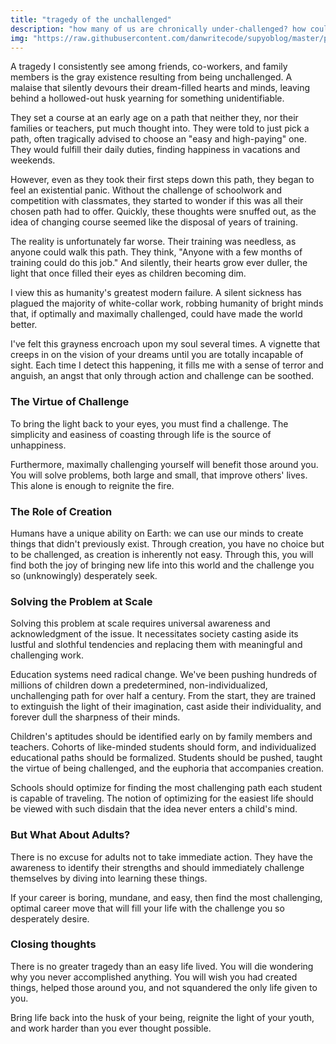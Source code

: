 ```yaml
---
title: "tragedy of the unchallenged"
description: "how many of us are chronically under-challenged? how could the world change if we were maximally challenged?" 
img: "https://raw.githubusercontent.com/danwritecode/supyoblog/master/public/img/tragedy_of_unchallenged.webp"
---
```


A tragedy I consistently see among friends, co-workers, and family members is the gray existence resulting from being unchallenged. A malaise that silently devours their dream-filled hearts and minds, leaving behind a hollowed-out husk yearning for something unidentifiable.

They set a course at an early age on a path that neither they, nor their families or teachers, put much thought into. They were told to just pick a path, often tragically advised to choose an "easy and high-paying" one. They would fulfill their daily duties, finding happiness in vacations and weekends.

However, even as they took their first steps down this path, they began to feel an existential panic. Without the challenge of schoolwork and competition with classmates, they started to wonder if this was all their chosen path had to offer. Quickly, these thoughts were snuffed out, as the idea of changing course seemed like the disposal of years of training.

The reality is unfortunately far worse. Their training was needless, as anyone could walk this path. They think, "Anyone with a few months of training could do this job." And silently, their hearts grow ever duller, the light that once filled their eyes as children becoming dim.

I view this as humanity's greatest modern failure. A silent sickness has plagued the majority of white-collar work, robbing humanity of bright minds that, if optimally and maximally challenged, could have made the world better.

I've felt this grayness encroach upon my soul several times. A vignette that creeps in on the vision of your dreams until you are totally incapable of sight. Each time I detect this happening, it fills me with a sense of terror and anguish, an angst that only through action and challenge can be soothed.

### The Virtue of Challenge
To bring the light back to your eyes, you must find a challenge. The simplicity and easiness of coasting through life is the source of unhappiness.

Furthermore, maximally challenging yourself will benefit those around you. You will solve problems, both large and small, that improve others' lives. This alone is enough to reignite the fire.

### The Role of Creation
Humans have a unique ability on Earth: we can use our minds to create things that didn't previously exist. Through creation, you have no choice but to be challenged, as creation is inherently not easy. Through this, you will find both the joy of bringing new life into this world and the challenge you so (unknowingly) desperately seek.

### Solving the Problem at Scale
Solving this problem at scale requires universal awareness and acknowledgment of the issue. It necessitates society casting aside its lustful and slothful tendencies and replacing them with meaningful and challenging work.

Education systems need radical change. We've been pushing hundreds of millions of children down a predetermined, non-individualized, unchallenging path for over half a century. From the start, they are trained to extinguish the light of their imagination, cast aside their individuality, and forever dull the sharpness of their minds.

Children's aptitudes should be identified early on by family members and teachers. Cohorts of like-minded students should form, and individualized educational paths should be formalized. Students should be pushed, taught the virtue of being challenged, and the euphoria that accompanies creation.

Schools should optimize for finding the most challenging path each student is capable of traveling. The notion of optimizing for the easiest life should be viewed with such disdain that the idea never enters a child's mind.

### But What About Adults?
There is no excuse for adults not to take immediate action. They have the awareness to identify their strengths and should immediately challenge themselves by diving into learning these things.

If your career is boring, mundane, and easy, then find the most challenging, optimal career move that will fill your life with the challenge you so desperately desire.


### Closing thoughts
There is no greater tragedy than an easy life lived. You will die wondering why you never accomplished anything. You will wish you had created things, helped those around you, and not squandered the only life given to you.

Bring life back into the husk of your being, reignite the light of your youth, and work harder than you ever thought possible.
